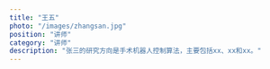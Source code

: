 ```yaml
---
title: "王五"
photo: "/images/zhangsan.jpg"
position: "讲师"
category: "讲师"
description: "张三的研究方向是手术机器人控制算法，主要包括xx、xx和xx。"
---
```



